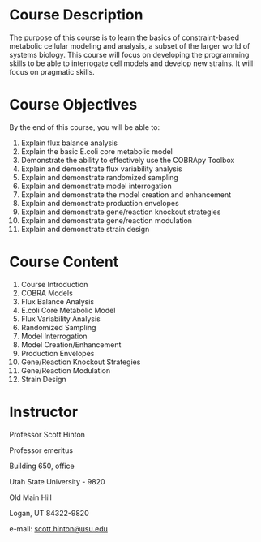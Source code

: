 # Course Description
The purpose of this course is to learn the basics of constraint-based metabolic cellular modeling and analysis, a subset of the larger world of systems biology. This course will focus on developing the programming skills to be able to interrogate cell models and develop new strains. It will focus on pragmatic skills.

# Course Objectives
By the end of this course, you will be able to:

1. Explain flux balance analysis
2. Explain the basic E.coli core metabolic model
3. Demonstrate the ability to effectively use the COBRApy Toolbox
4. Explain and demonstrate flux variability analysis
5. Explain and demonstrate randomized sampling
6. Explain and demonstrate model interrogation
7. Explain and demonstrate the model creation and enhancement
8. Explain and demonstrate production envelopes
9. Explain and demonstrate gene/reaction knockout strategies
10. Explain and demonstrate gene/reaction modulation
11. Explain and demonstrate strain design

# Course Content
1. Course Introduction
2. COBRA Models
3. Flux Balance Analysis
4. E.coli Core Metabolic Model
5. Flux Variability Analysis 
6. Randomized Sampling
7. Model Interrogation
8. Model Creation/Enhancement
9. Production Envelopes
10. Gene/Reaction Knockout Strategies
11. Gene/Reaction Modulation
12. Strain Design

# Instructor

Professor Scott Hinton

Professor  emeritus

Building 650, office

Utah State University - 9820 

Old Main Hill

Logan, UT 84322-9820

e-mail: scott.hinton@usu.edu
